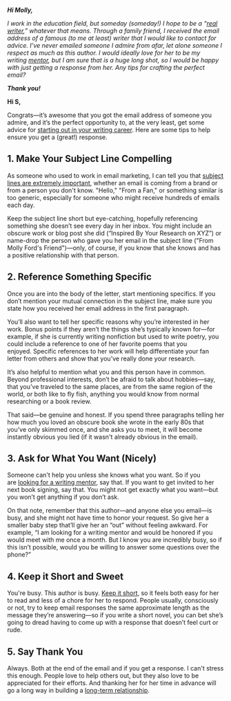 **_Hi Molly,_**

_I work in the education field, but someday (someday!) I hope to be a “[real writer](https://www.themuse.com/advice/how-anyone-and-we-mean-anyone-can-become-a-freelance-writer),” whatever that means. Through a family friend, I received the email address of a famous (to me at least) writer that I would like to contact for advice. I’ve never emailed someone I admire from afar, let alone someone I respect as much as this author. I would ideally love for her to be my writing [mentor](https://www.themuse.com/advice/how-to-find-qualities-good-mentor), but I am sure that is a huge long shot, so I would be happy with just getting a response from her. Any tips for crafting the perfect email?_ 

**_Thank you!_**



  

**Hi S,**

Congrats—it’s awesome that you got the email address of someone you admire, and it’s the perfect opportunity to, at the very least, get some advice for [starting out in your writing career](https://www.themuse.com/job-search/how-to-break-into-journalism). Here are some tips to help ensure you get a (great!) response.

  

## 1. Make Your Subject Line Compelling

As someone who used to work in email marketing, I can tell you that [subject lines are extremely important](https://www.themuse.com/advice/here-are-the-subject-lines-thatll-get-your-networking-emails-openedevery-time), whether an email is coming from a brand or from a person you don't know. "Hello," "From a Fan," or something similar is too generic, especially for someone who might receive hundreds of emails each day.

Keep the subject line short but eye-catching, hopefully referencing something she doesn’t see every day in her inbox. You might include an obscure work or blog post she did (“Inspired By Your Research on XYZ”) or name-drop the person who gave you her email in the subject line ("From Molly Ford's Friend")—only, of course, if you know that she knows and has a positive relationship with that person.

  

## 2. Reference Something Specific

Once you are into the body of the letter, start mentioning specifics. If you don’t mention your mutual connection in the subject line, make sure you state how you received her email address in the first paragraph.

You’ll also want to tell her specific reasons why you’re interested in her work. Bonus points if they aren’t the things she’s typically known for—for example, if she is currently writing nonfiction but used to write poetry, you could include a reference to one of her favorite poems that you enjoyed. Specific references to her work will help differentiate your fan letter from others and show that you’ve really done your research.

It’s also helpful to mention what you and this person have in common. Beyond professional interests, don’t be afraid to talk about hobbies—say, that you’ve traveled to the same places, are from the same region of the world, or both like to fly fish, anything you would know from normal researching or a book review.

That said—be genuine and honest. If you spend three paragraphs telling her how much you loved an obscure book she wrote in the early 80s that you’ve only skimmed once, and she asks you to meet, it will become instantly obvious you lied (if it wasn't already obvious in the email).

  

## 3. Ask for What You Want (Nicely)

Someone can't help you unless she knows what you want. So if you are [looking for a writing mentor](https://www.themuse.com/career/the-3-career-mentors-everyone-should-have/), say that. If you want to get invited to her next book signing, say that. You might not get exactly what you want—but you won’t get anything if you don’t ask.

On that note, remember that this author—and anyone else you email—is busy, and she might not have time to honor your request. So give her a smaller baby step that’ll give her an “out” without feeling awkward. For example, “I am looking for a writing mentor and would be honored if you would meet with me once a month. But I know you are incredibly busy, so if this isn’t possible, would you be willing to answer some questions over the phone?”

  

## 4. Keep it Short and Sweet

You're busy. This author is busy. [Keep it short](https://www.themuse.com/advice/how-to-cut-all-of-your-emails-in-half-so-people-actually-read-them), so it feels both easy for her to read and less of a chore for her to respond. People usually, consciously or not, try to keep email responses the same approximate length as the message they’re answering—so if you write a short novel, you can bet she’s going to dread having to come up with a response that doesn’t feel curt or rude.

  

## 5. Say Thank You

Always. Both at the end of the email and if you get a response. I can't stress this enough. People love to help others out, but they also love to be appreciated for their efforts. And thanking her for her time in advance will go a long way in building a [long-term relationship](https://www.themuse.com/advice/how-to-catch-and-keep-a-quality-mentor).